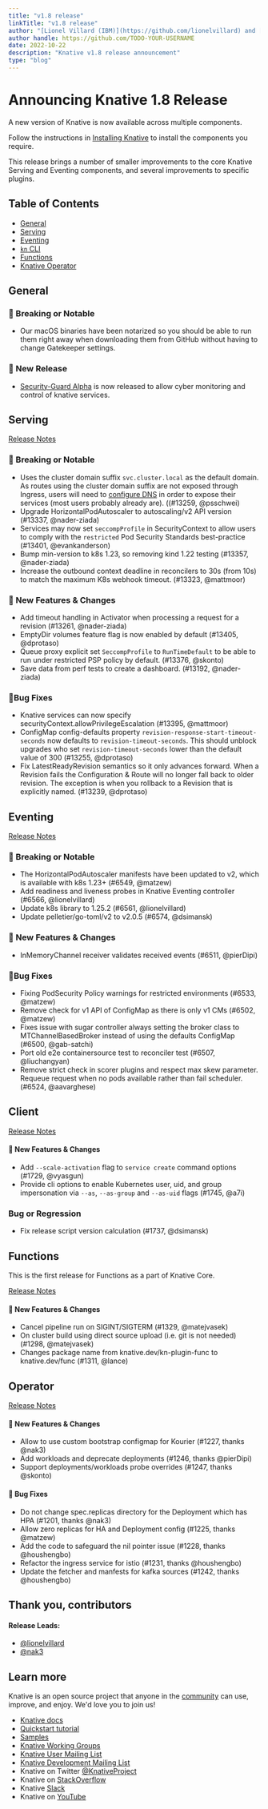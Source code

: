```yaml
---
title: "v1.8 release"
linkTitle: "v1.8 release"
author: "[Lionel Villard (IBM)](https://github.com/lionelvillard) and [Kenjiro Nakayama (Red Hat)](https://github.com/nak3)"
author handle: https://github.com/TODO-YOUR-USERNAME
date: 2022-10-22
description: "Knative v1.8 release announcement"
type: "blog"
---
```


# Announcing Knative 1.8 Release

A new version of Knative is now available across multiple components.

Follow the instructions in [Installing Knative](https://knative.dev/docs/install/) to install the components you require.

This release brings a number of smaller improvements to the core Knative Serving and Eventing components, and several improvements to specific plugins.

## Table of Contents
- [General](#general)
- [Serving](#serving)
- [Eventing](#eventing)
- [`kn` CLI](#client)
- [Functions](#functions)
- [Knative Operator](#operator)

## General

### 🚨 Breaking or Notable

* Our macOS binaries have been notarized so you should be able to run them right away when downloading them from GitHub without having to change Gatekeeper settings.

### 💫 New Release

* [Security-Guard Alpha](https://github.com/knative-sandbox/security-guard/releases/tag/v0.2.0) is now released to allow cyber monitoring and control of knative services.

## Serving

[Release Notes](https://github.com/knative/serving/releases/tag/knative-v1.8.0)

### 🚨 Breaking or Notable

- Uses the cluster domain suffix `svc.cluster.local` as the default domain. As routes using the cluster domain suffix are not exposed through Ingress, users will need to [configure DNS](https://knative.dev/docs/install/yaml-install/serving/install-serving-with-yaml/#configure-dns) in order to expose their services (most users probably already are). ((#13259, @psschwei)
- Upgrade HorizontalPodAutoscaler to autoscaling/v2 API version (#13337, @nader-ziada)
- Services may now set `seccompProfile` in SecurityContext to allow users to comply with the `restricted` Pod Security Standards best-practice (#13401, @evankanderson)
- Bump min-version to k8s 1.23, so removing kind 1.22 testing (#13357, @nader-ziada)
- Increase the outbound context deadline in reconcilers to 30s (from 10s) to match the maximum K8s webhook timeout. (#13323, @mattmoor)

### 💫 New Features & Changes

- Add timeout handling in Activator  when processing a request for a revision (#13261, @nader-ziada)
- EmptyDir volumes feature flag is now enabled by default (#13405, @dprotaso)
- Queue proxy explicit set `SeccompProfile` to `RunTimeDefault` to be able to run under restricted PSP policy by default. (#13376, @skonto)
- Save data from perf tests to create a dashboard. (#13192, @nader-ziada)

### 🐞Bug Fixes

- Knative services can now specify securityContext.allowPrivilegeEscalation (#13395, @mattmoor)
- ConfigMap config-defaults property `revision-response-start-timeout-seconds` now defaults to `revision-timeout-seconds`. This should unblock upgrades who set `revision-timeout-seconds` lower than the default value of 300 (#13255, @dprotaso)
- Fix LatestReadyRevision semantics so it only advances forward. When a Revision fails the Configuration & Route will no longer fall back to older revision. The exception is when you rollback to a Revision that is explicitly named. (#13239, @dprotaso)

## Eventing

[Release Notes](https://github.com/knative/eventing/releases/tag/knative-v1.8.0)

### 🚨 Breaking or Notable

* The HorizontalPodAutoscaler manifests have been updated to v2, which is available with k8s 1.23+ (#6549, @matzew)
* Add readiness and liveness probes in Knative Eventing controller (#6566, @lionelvillard)
* Update k8s library to 1.25.2 (#6561, @lionelvillard)
* Update pelletier/go-toml/v2 to v2.0.5 (#6574, @dsimansk)

### 💫 New Features & Changes

* InMemoryChannel receiver validates received events (#6511, @pierDipi)

### 🐞Bug Fixes

* Fixing PodSecurity Policy warnings for restricted environments (#6533, @matzew)
* Remove check for v1 API of ConfigMap as there is only v1 CMs (#6502, @matzew)
* Fixes issue with sugar controller always setting the broker class to MTChannelBasedBroker instead of using the defaults ConfigMap (#6500, @gab-satchi)
* Port old e2e containersource test to reconciler test (#6507, @liuchangyan)
* Remove strict check in scorer plugins and respect max skew parameter. Requeue request when no pods available rather than fail scheduler. (#6524, @aavarghese)

## Client

[Release Notes](https://github.com/knative/client/releases/tag/knative-v1.8.0)

#### 💫 New Features & Changes

* Add `--scale-activation` flag to `service create` command options (#1729, @vyasgun)
* Provide cli options to enable Kubernetes user, uid, and group impersonation via `--as`, `--as-group` and `--as-uid` flags (#1745, @a7i)

### Bug or Regression

* Fix release script version calculation (#1737, @dsimansk)


## Functions

This is the first release for Functions as a part of Knative Core.

[Release Notes](https://github.com/knative/func/releases/tag/knative-v1.8.0)

#### 💫 New Features & Changes

* Cancel pipeline run on SIGINT/SIGTERM (#1329, @matejvasek)
* On cluster build using direct source upload (i.e. git is not needed) (#1298, @matejvasek)
* Changes package name from knative.dev/kn-plugin-func to knative.dev/func (#1311, @lance)

## Operator

[Release Notes](https://github.com/knative/operator/releases/tag/knative-v1.8.0)

#### 💫 New Features & Changes

* Allow to use custom bootstrap configmap for Kourier (#1227, thanks @nak3)
* Add workloads and deprecate deployments (#1246, thanks @pierDipi)
* Support deployments/workloads probe overrides (#1247, thanks @skonto)

#### 🐞 Bug Fixes

* Do not change spec.replicas directory for the Deployment which has HPA (#1201, thanks @nak3)
* Allow zero replicas for HA and Deployment config (#1225, thanks @matzew)
* Add the code to safeguard the nil pointer issue (#1228, thanks @houshengbo)
* Refactor the ingress service for istio (#1231, thanks @houshengbo)
* Update the fetcher and manfests for kafka sources (#1242, thanks @houshengbo)

## Thank you, contributors

#### Release Leads:

- [@lionelvillard](https://github.com/lionelvillard)
- [@nak3](https://github.com/nak3)

## Learn more

Knative is an open source project that anyone in the [community](https://knative.dev/docs/community/) can use, improve, and enjoy. We'd love you to join us!

- [Knative docs](https://knative.dev/docs)
- [Quickstart tutorial](https://knative.dev/docs/getting-started)
- [Samples](https://knative.dev/docs/samples)
- [Knative Working Groups](https://github.com/knative/community/blob/main/working-groups/WORKING-GROUPS.md)
- [Knative User Mailing List](https://groups.google.com/forum/#!forum/knative-users)
- [Knative Development Mailing List](https://groups.google.com/forum/#!forum/knative-dev)
- Knative on Twitter [@KnativeProject](https://twitter.com/KnativeProject)
- Knative on [StackOverflow](https://stackoverflow.com/questions/tagged/knative)
- Knative [Slack](https://slack.knative.dev)
- Knative on [YouTube](https://www.youtube.com/channel/UCq7cipu-A1UHOkZ9fls1N8A)
